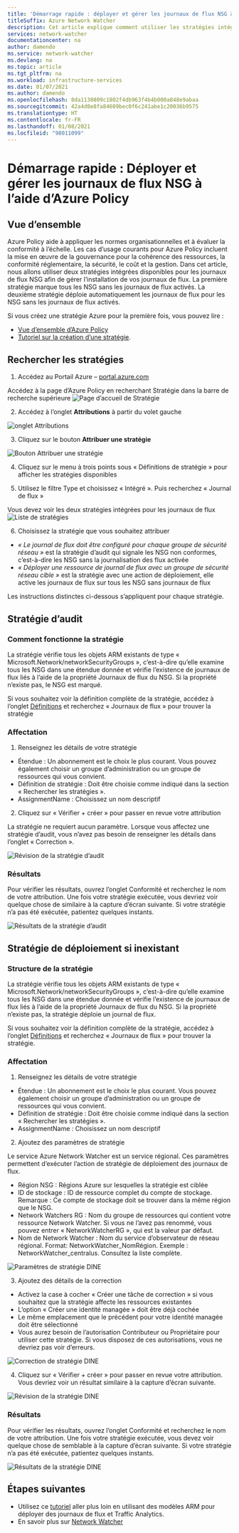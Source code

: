 ```yaml
---
title: 'Démarrage rapide : déployer et gérer les journaux de flux NSG à l’aide d’Azure Policy'
titleSuffix: Azure Network Watcher
description: Cet article explique comment utiliser les stratégies intégrées pour gérer le déploiement des journaux de flux NSG
services: network-watcher
documentationcenter: na
author: damendo
ms.service: network-watcher
ms.devlang: na
ms.topic: article
ms.tgt_pltfrm: na
ms.workload: infrastructure-services
ms.date: 01/07/2021
ms.author: damendo
ms.openlocfilehash: 8da1130809c1802f4db963f4b4b000a848e9abaa
ms.sourcegitcommit: 42a4d0e8fa84609bec0f6c241abe1c20036b9575
ms.translationtype: HT
ms.contentlocale: fr-FR
ms.lasthandoff: 01/08/2021
ms.locfileid: "98011099"
---
```

# <a name="quickstart-deploy-and-manage-nsg-flow-logs-using-azure-policy"></a>Démarrage rapide : Déployer et gérer les journaux de flux NSG à l’aide d’Azure Policy 

## <a name="overview"></a>Vue d’ensemble
Azure Policy aide à appliquer les normes organisationnelles et à évaluer la conformité à l’échelle. Les cas d’usage courants pour Azure Policy incluent la mise en œuvre de la gouvernance pour la cohérence des ressources, la conformité réglementaire, la sécurité, le coût et la gestion. Dans cet article, nous allons utiliser deux stratégies intégrées disponibles pour les journaux de flux NSG afin de gérer l’installation de vos journaux de flux. La première stratégie marque tous les NSG sans les journaux de flux activés. La deuxième stratégie déploie automatiquement les journaux de flux pour les NSG sans les journaux de flux activés. 

Si vous créez une stratégie Azure pour la première fois, vous pouvez lire : 
- [Vue d’ensemble d’Azure Policy](../governance/policy/overview.md) 
- [Tutoriel sur la création d’une stratégie](../governance/policy/assign-policy-portal.md#create-a-policy-assignment).


## <a name="locate-the-policies"></a>Rechercher les stratégies
1. Accédez au Portail Azure – [portal.azure.com](https://portal.azure.com) 

Accédez à la page d’Azure Policy en recherchant Stratégie dans la barre de recherche supérieure ![Page d’accueil de Stratégie](./media/network-watcher-builtin-policy/1_policy-search.png)

2. Accédez à l’onglet **Attributions** à partir du volet gauche

![onglet Attributions](./media/network-watcher-builtin-policy/2_assignments-tab.png)

3. Cliquez sur le bouton **Attribuer une stratégie** 

![Bouton Attribuer une stratégie](./media/network-watcher-builtin-policy/3_assign-policy-button.png)

4. Cliquez sur le menu à trois points sous « Définitions de stratégie » pour afficher les stratégies disponibles

5. Utilisez le filtre Type et choisissez « Intégré ». Puis recherchez « Journal de flux »

Vous devez voir les deux stratégies intégrées pour les journaux de flux ![Liste de stratégies](./media/network-watcher-builtin-policy/4_filter-for-flow-log-policies.png)

6. Choisissez la stratégie que vous souhaitez attribuer

- *« Le journal de flux doit être configuré pour chaque groupe de sécurité réseau »* est la stratégie d’audit qui signale les NSG non conformes, c’est-à-dire les NSG sans la journalisation des flux activée
- *« Déployer une ressource de journal de flux avec un groupe de sécurité réseau cible »* est la stratégie avec une action de déploiement, elle active les journaux de flux sur tous les NSG sans journaux de flux

Les instructions distinctes ci-dessous s’appliquent pour chaque stratégie.  

## <a name="audit-policy"></a>Stratégie d’audit 

### <a name="how-the-policy-works"></a>Comment fonctionne la stratégie

La stratégie vérifie tous les objets ARM existants de type « Microsoft.Network/networkSecurityGroups », c’est-à-dire qu’elle examine tous les NSG dans une étendue donnée et vérifie l’existence de journaux de flux liés à l’aide de la propriété Journaux de flux du NSG. Si la propriété n’existe pas, le NSG est marqué.

Si vous souhaitez voir la définition complète de la stratégie, accédez à l’onglet [Définitions](https://ms.portal.azure.com/#blade/Microsoft_Azure_Policy/PolicyMenuBlade/Definitions) et recherchez « Journaux de flux » pour trouver la stratégie

### <a name="assignment"></a>Affectation

1. Renseignez les détails de votre stratégie

- Étendue : Un abonnement est le choix le plus courant. Vous pouvez également choisir un groupe d’administration ou un groupe de ressources qui vous convient.  
- Définition de stratégie : Doit être choisie comme indiqué dans la section « Rechercher les stratégies ».
- AssignmentName : Choisissez un nom descriptif 

2. Cliquez sur « Vérifier + créer » pour passer en revue votre attribution

La stratégie ne requiert aucun paramètre. Lorsque vous affectez une stratégie d’audit, vous n’avez pas besoin de renseigner les détails dans l’onglet « Correction ».  

![Révision de la stratégie d’audit](./media/network-watcher-builtin-policy/5_1_audit-policy-review.png)

### <a name="results"></a>Résultats

Pour vérifier les résultats, ouvrez l’onglet Conformité et recherchez le nom de votre attribution.
Une fois votre stratégie exécutée, vous devriez voir quelque chose de similaire à la capture d’écran suivante. Si votre stratégie n’a pas été exécutée, patientez quelques instants. 

![Résultats de la stratégie d’audit](./media/network-watcher-builtin-policy/7_1_audit-policy-results.png)

## <a name="deploy-if-not-exists-policy"></a>Stratégie de déploiement si inexistant 

### <a name="policy-structure"></a>Structure de la stratégie

La stratégie vérifie tous les objets ARM existants de type « Microsoft.Network/networkSecurityGroups », c’est-à-dire qu’elle examine tous les NSG dans une étendue donnée et vérifie l’existence de journaux de flux liés à l’aide de la propriété Journaux de flux du NSG. Si la propriété n’existe pas, la stratégie déploie un journal de flux. 

Si vous souhaitez voir la définition complète de la stratégie, accédez à l’onglet [Définitions](https://ms.portal.azure.com/#blade/Microsoft_Azure_Policy/PolicyMenuBlade/Definitions) et recherchez « Journaux de flux » pour trouver la stratégie. 

### <a name="assignment"></a>Affectation

1. Renseignez les détails de votre stratégie

- Étendue : Un abonnement est le choix le plus courant. Vous pouvez également choisir un groupe d’administration ou un groupe de ressources qui vous convient.  
- Définition de stratégie : Doit être choisie comme indiqué dans la section « Rechercher les stratégies ».
- AssignmentName : Choisissez un nom descriptif 

2. Ajoutez des paramètres de stratégie 

Le service Azure Network Watcher est un service régional. Ces paramètres permettent d’exécuter l’action de stratégie de déploiement des journaux de flux. 
- Région NSG : Régions Azure sur lesquelles la stratégie est ciblée
- ID de stockage : ID de ressource complet du compte de stockage. Remarque : Ce compte de stockage doit se trouver dans la même région que le NSG. 
- Network Watchers RG : Nom du groupe de ressources qui contient votre ressource Network Watcher. Si vous ne l’avez pas renommé, vous pouvez entrer « NetworkWatcherRG », qui est la valeur par défaut.
- Nom de Network Watcher : Nom du service d’observateur de réseau régional. Format: NetworkWatcher_NomRégion. Exemple : NetworkWatcher_centralus. Consultez la liste complète.

![Paramètres de stratégie DINE](./media/network-watcher-builtin-policy/5_2_1_dine-policy-details-alt.png)

3. Ajoutez des détails de la correction

- Activez la case à cocher « Créer une tâche de correction » si vous souhaitez que la stratégie affecte les ressources existantes 
- L’option « Créer une identité managée » doit être déjà cochée
- Le même emplacement que le précédent pour votre identité managée doit être sélectionné 
- Vous aurez besoin de l’autorisation Contributeur ou Propriétaire pour utiliser cette stratégie. Si vous disposez de ces autorisations, vous ne devriez pas voir d’erreurs.

![Correction de stratégie DINE](./media/network-watcher-builtin-policy/5_2_2_dine-remediation.png) 

4. Cliquez sur « Vérifier + créer » pour passer en revue votre attribution. Vous devriez voir un résultat similaire à la capture d’écran suivante.

![Révision de la stratégie DINE](./media/network-watcher-builtin-policy/5_2_3_dine-review.png) 


### <a name="results"></a>Résultats

Pour vérifier les résultats, ouvrez l’onglet Conformité et recherchez le nom de votre attribution.
Une fois votre stratégie exécutée, vous devez voir quelque chose de semblable à la capture d’écran suivante. Si votre stratégie n’a pas été exécutée, patientez quelques instants.

![Résultats de la stratégie DINE](./media/network-watcher-builtin-policy/7_2_dine-policy-results.png)  


## <a name="next-steps"></a>Étapes suivantes 

-   Utilisez ce [tutoriel](./quickstart-configure-network-security-group-flow-logs-from-arm-template.md) aller plus loin en utilisant des modèles ARM pour déployer des journaux de flux et Traffic Analytics.
-   En savoir plus sur [Network Watcher](./index.yml)